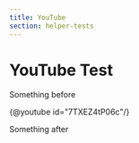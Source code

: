 ```yaml
---
title: YouTube
section: helper-tests
---
```

# YouTube Test

Something before

{@youtube id="7TXEZ4tP06c"/}

Something after
